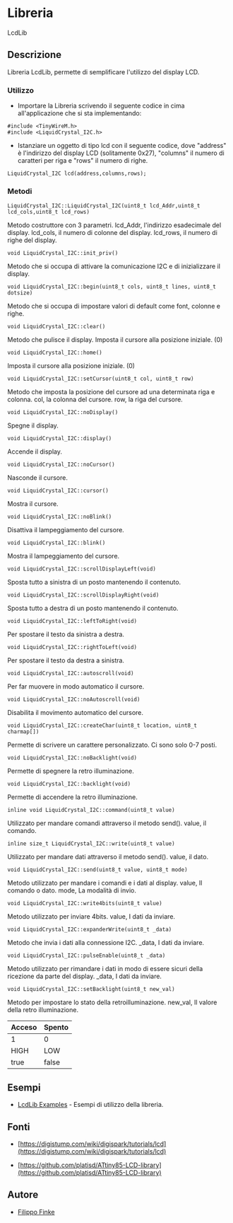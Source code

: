 # Libreria

LcdLib

## Descrizione

Libreria LcdLib, permette di semplificare l'utilizzo del display LCD.

### Utilizzo
- Importare la Libreria scrivendo il seguente codice in cima all'applicazione che si sta implementando:

```
#include <TinyWireM.h>
#include <LiquidCrystal_I2C.h>
```

- Istanziare un oggetto di tipo lcd con il seguente codice, dove "address" è l'indirizzo del display LCD (solitamente 0x27),  "columns" il numero di caratteri per riga e "rows" il numero di righe.

```
LiquidCrystal_I2C lcd(address,columns,rows);
```

### Metodi

```
LiquidCrystal_I2C::LiquidCrystal_I2C(uint8_t lcd_Addr,uint8_t lcd_cols,uint8_t lcd_rows)
```

Metodo costruttore con 3 parametri.
lcd_Addr, l'indirizzo esadecimale del display.
lcd_cols, il numero di colonne del display.
lcd_rows, il numero di righe del display.


```
void LiquidCrystal_I2C::init_priv()
```
Metodo che si occupa di attivare la comunicazione I2C e di inizializzare il display.

```
void LiquidCrystal_I2C::begin(uint8_t cols, uint8_t lines, uint8_t dotsize)
```
Metodo che si occupa di impostare valori di default come font, colonne e righe.

```
void LiquidCrystal_I2C::clear()
```
Metodo che pulisce il display.
Imposta il cursore alla posizione iniziale. (0)

```
void LiquidCrystal_I2C::home()
```
Imposta il cursore alla posizione iniziale. (0)

```
void LiquidCrystal_I2C::setCursor(uint8_t col, uint8_t row)
```
Metodo che imposta la posizione del cursore ad una determinata riga e colonna.
col, la colonna del cursore.
row, la riga del cursore.

```
void LiquidCrystal_I2C::noDisplay()
```
Spegne il display.

```
void LiquidCrystal_I2C::display()
```
Accende il display.

```
void LiquidCrystal_I2C::noCursor()
```
Nasconde il cursore.

```
void LiquidCrystal_I2C::cursor()
```
Mostra il cursore.

```
void LiquidCrystal_I2C::noBlink()
```
Disattiva il lampeggiamento del cursore.

```
void LiquidCrystal_I2C::blink()
```
Mostra il lampeggiamento del cursore.

```
void LiquidCrystal_I2C::scrollDisplayLeft(void)
```
Sposta tutto a sinistra di un posto mantenendo il contenuto.

```
void LiquidCrystal_I2C::scrollDisplayRight(void)
```
Sposta tutto a destra di un posto mantenendo il contenuto.

```
void LiquidCrystal_I2C::leftToRight(void)
```
Per spostare il testo da sinistra a destra.

```
void LiquidCrystal_I2C::rightToLeft(void)
```
Per spostare il testo da destra a sinistra.

```
void LiquidCrystal_I2C::autoscroll(void)
```
Per far muovere in modo automatico il cursore.

```
void LiquidCrystal_I2C::noAutoscroll(void)
```
Disabilita il movimento automatico del cursore.

```
void LiquidCrystal_I2C::createChar(uint8_t location, uint8_t charmap[])
```
Permette di scrivere un carattere personalizzato.
Ci sono solo 0-7 posti.

```
void LiquidCrystal_I2C::noBacklight(void)
```
Permette di spegnere la retro illuminazione.

```
void LiquidCrystal_I2C::backlight(void)
```
Permette di accendere la retro illuminazione.

```
inline void LiquidCrystal_I2C::command(uint8_t value)
```
Utilizzato per mandare comandi attraverso il metodo send().
value, il comando.

```
inline size_t LiquidCrystal_I2C::write(uint8_t value)
```
Utilizzato per mandare dati attraverso il metodo send().
value, il dato.

```
void LiquidCrystal_I2C::send(uint8_t value, uint8_t mode)
```
Metodo utilizzato per mandare i comandi e i dati al display.
value, Il comando o dato.
mode, La modalità di invio.

```
void LiquidCrystal_I2C::write4bits(uint8_t value)
```
Metodo utilizzato per inviare 4bits.
value, I dati da inviare.

```
void LiquidCrystal_I2C::expanderWrite(uint8_t _data)
```
Metodo che invia i dati alla connessione I2C.
_data, I dati da inviare.

```
void LiquidCrystal_I2C::pulseEnable(uint8_t _data)
```
Metodo utilizzato per rimandare i dati in modo di essere sicuri della ricezione da parte del display.
_data, I dati da inviare.

```
void LiquidCrystal_I2C::setBacklight(uint8_t new_val)
```
Metodo per impostare lo stato della retroilluminazione.
new_val, Il valore della retro illuminazione.

| Acceso | Spento |
|--------|--------|
| 1      | 0      |
| HIGH   | LOW    |
| true   | false  |

## Esempi

* [LcdLib Examples](../../Examples/LCD) - Esempi di utilizzo della libreria.


## Fonti

- [https://digistump.com/wiki/digispark/tutorials/lcd](https://digistump.com/wiki/digispark/tutorials/lcd)

- [https://github.com/platisd/ATtiny85-LCD-library](https://github.com/platisd/ATtiny85-LCD-library)

## Autore
* [Filippo Finke](https://github.com/filippofinke)
